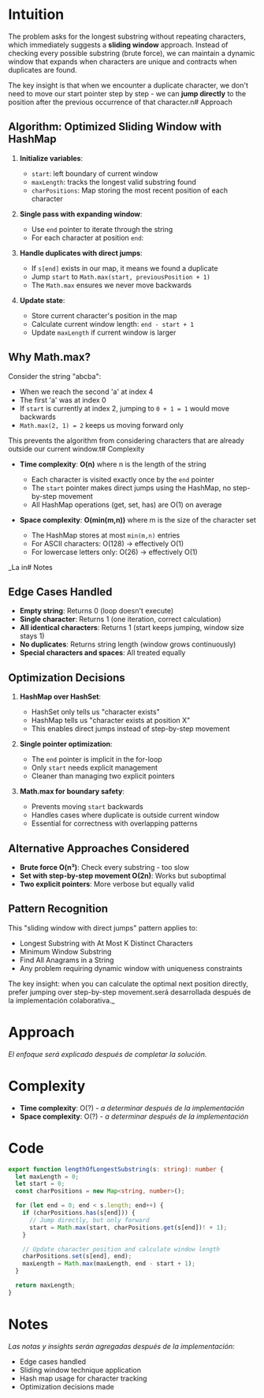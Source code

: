 # Intuition

The problem asks for the longest substring without repeating characters, which immediately suggests a **sliding window** approach. Instead of checking every possible substring (brute force), we can maintain a dynamic window that expands when characters are unique and contracts when duplicates are found.

The key insight is that when we encounter a duplicate character, we don't need to move our start pointer step by step - we can **jump directly** to the position after the previous occurrence of that character.n# Approach

## Algorithm: Optimized Sliding Window with HashMap

1. **Initialize variables**:

   - `start`: left boundary of current window
   - `maxLength`: tracks the longest valid substring found
   - `charPositions`: Map storing the most recent position of each character

2. **Single pass with expanding window**:

   - Use `end` pointer to iterate through the string
   - For each character at position `end`:

3. **Handle duplicates with direct jumps**:

   - If `s[end]` exists in our map, it means we found a duplicate
   - Jump `start` to `Math.max(start, previousPosition + 1)`
   - The `Math.max` ensures we never move backwards

4. **Update state**:
   - Store current character's position in the map
   - Calculate current window length: `end - start + 1`
   - Update `maxLength` if current window is larger

## Why Math.max?

Consider the string "abcba":

- When we reach the second 'a' at index 4
- The first 'a' was at index 0
- If `start` is currently at index 2, jumping to `0 + 1 = 1` would move backwards
- `Math.max(2, 1) = 2` keeps us moving forward only

This prevents the algorithm from considering characters that are already outside our current window.t# Complexity

- **Time complexity**: **O(n)** where n is the length of the string

  - Each character is visited exactly once by the `end` pointer
  - The `start` pointer makes direct jumps using the HashMap, no step-by-step movement
  - All HashMap operations (get, set, has) are O(1) on average

- **Space complexity**: **O(min(m,n))** where m is the size of the character set
  - The HashMap stores at most `min(m,n)` entries
  - For ASCII characters: O(128) → effectively O(1)
  - For lowercase letters only: O(26) → effectively O(1)

\_La in# Notes

## Edge Cases Handled

- **Empty string**: Returns 0 (loop doesn't execute)
- **Single character**: Returns 1 (one iteration, correct calculation)
- **All identical characters**: Returns 1 (start keeps jumping, window size stays 1)
- **No duplicates**: Returns string length (window grows continuously)
- **Special characters and spaces**: All treated equally

## Optimization Decisions

1. **HashMap over HashSet**:

   - HashSet only tells us "character exists"
   - HashMap tells us "character exists at position X"
   - This enables direct jumps instead of step-by-step movement

2. **Single pointer optimization**:

   - The `end` pointer is implicit in the for-loop
   - Only `start` needs explicit management
   - Cleaner than managing two explicit pointers

3. **Math.max for boundary safety**:
   - Prevents moving `start` backwards
   - Handles cases where duplicate is outside current window
   - Essential for correctness with overlapping patterns

## Alternative Approaches Considered

- **Brute force O(n³)**: Check every substring - too slow
- **Set with step-by-step movement O(2n)**: Works but suboptimal
- **Two explicit pointers**: More verbose but equally valid

## Pattern Recognition

This "sliding window with direct jumps" pattern applies to:

- Longest Substring with At Most K Distinct Characters
- Minimum Window Substring
- Find All Anagrams in a String
- Any problem requiring dynamic window with uniqueness constraints

The key insight: when you can calculate the optimal next position directly, prefer jumping over step-by-step movement.será desarrollada después de la implementación colaborativa.\_

# Approach

_El enfoque será explicado después de completar la solución._

# Complexity

- **Time complexity**: O(?) - _a determinar después de la implementación_
- **Space complexity**: O(?) - _a determinar después de la implementación_

# Code

```typescript
export function lengthOfLongestSubstring(s: string): number {
  let maxLength = 0;
  let start = 0;
  const charPositions = new Map<string, number>();

  for (let end = 0; end < s.length; end++) {
    if (charPositions.has(s[end])) {
      // Jump directly, but only forward
      start = Math.max(start, charPositions.get(s[end])! + 1);
    }

    // Update character position and calculate window length
    charPositions.set(s[end], end);
    maxLength = Math.max(maxLength, end - start + 1);
  }

  return maxLength;
}
```

# Notes

_Las notas y insights serán agregadas después de la implementación:_

- Edge cases handled
- Sliding window technique application
- Hash map usage for character tracking
- Optimization decisions made
